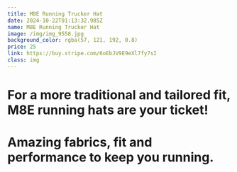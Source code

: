 ```yaml
---
title: M8E Running Trucker Hat
date: 2024-10-22T01:13:32.985Z
name: M8E Running Trucker Hat
image: /img/img_9558.jpg
background_color: rgba(57, 121, 192, 0.8)
price: 25
link: https://buy.stripe.com/6oEbJV9E9eXl7fy7sI
class: img
---
```

# **For a more traditional and tailored fit, M8E running hats are your ticket!**

# **Amazing fabrics, fit and performance to keep you running.**